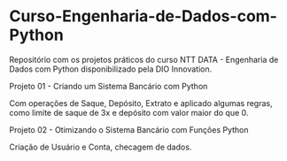 # Curso-Engenharia-de-Dados-com-Python

Repositório com os projetos práticos do curso NTT DATA - Engenharia de Dados com Python disponibilizado pela DIO Innovation.

Projeto 01 - Criando um Sistema Bancário com Python

Com operações de Saque, Depósito, Extrato e aplicado algumas regras, como limite de saque de 3x e depósito com valor maior do que 0.

Projeto 02 - Otimizando o Sistema Bancário com Funções Python

Criação de Usuário e Conta, checagem de dados.
